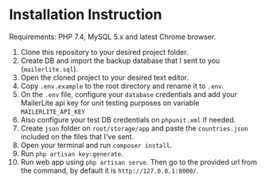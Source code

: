 # Installation Instruction
Requirements: PHP 7.4, MySQL 5.x and latest Chrome browser.

1. Clone this repository to your desired project folder.
2. Create DB and import the backup database that I sent to you (`mailerlite.sql`).
3. Open the cloned project to your desired text editor.
4. Copy `.env.example` to the root directory and rename it to `.env`.
5. On the `.env` file, configure your `database` credentials and add your MailerLite api key for unit testing purposes on variable `MAILERLITE_API_KEY`
6. Also configure your test DB credentials on `phpunit.xml` if needed.
7. Create `json` folder on `root/storage/app` and paste the `countries.json` included on the files that I've sent.
8. Open your terminal and run `composer install`.
9. Run `php artisan key:generate`.
10. Run web app using `php artisan serve`. Then go to the provided url from the command, by default it is `http://127.0.0.1:8000/`.